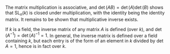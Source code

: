 The matrix multiplication is associative, and $\det(AB)=\det(A)\det(B)$ shows that $\mathop{\mathrm{SL}}_n(k)$ is closed under multiplication, with the identity being the identity matrix. It remains to be shown that multiplicative inverse exists.

If $k$ is a field, the inverse matrix of any matrix $A$ is defined (over $k$), and $\det(A^{-1}) = \det(A)^{-1} = 1$. In general, the inverse matrix is defined over a field containing $k$, but each entry is of the form of an element in $k$ divided by $\det A = 1$, hence is in fact over $k$.
